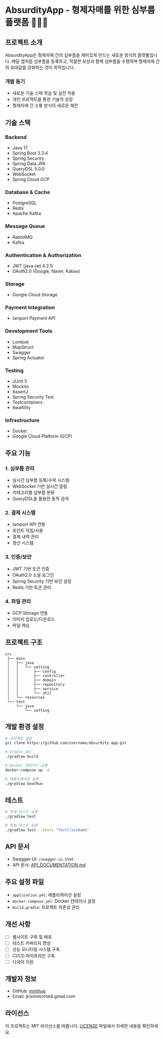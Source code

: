 # AbsurdityApp - 형제자매를 위한 심부름 플랫폼 👨‍👧‍👦

## 프로젝트 소개
AbsurdityApp은 형제자매 간의 심부름을 재미있게 만드는 새로운 방식의 플랫폼입니다. 
배달 앱처럼 심부름을 등록하고, 적절한 보상과 함께 심부름을 수행하며 형제자매 간의 유대감을 강화하는 것이 목적입니다.

### 개발 동기
- 새로운 기술 스택 학습 및 실전 적용
- 개인 프로젝트를 통한 기술적 성장
- 형제자매 간 소통 방식의 새로운 제안

## 기술 스택

### Backend
- Java 17
- Spring Boot 3.3.4
- Spring Security
- Spring Data JPA
- QueryDSL 5.0.0
- WebSocket
- Spring Cloud GCP

### Database & Cache
- PostgreSQL
- Redis
- Apache Kafka

### Message Queue
- RabbitMQ
- Kafka

### Authentication & Authorization
- JWT (java-jwt 4.2.1)
- OAuth2.0 (Google, Naver, Kakao)

### Storage
- Google Cloud Storage

### Payment Integration
- Iamport Payment API

### Development Tools
- Lombok
- MapStruct
- Swagger
- Spring Actuator

### Testing
- JUnit 5
- Mockito
- AssertJ
- Spring Security Test
- Testcontainers
- Awaitility

### Infrastructure
- Docker
- Google Cloud Platform (GCP)

## 주요 기능
### 1. 심부름 관리
- 실시간 심부름 등록/수락 시스템
- WebSocket 기반 실시간 알림
- 카테고리별 심부름 분류
- QueryDSL을 활용한 동적 검색

### 2. 결제 시스템
- Iamport API 연동
- 포인트 적립/사용
- 결제 내역 관리
- 정산 시스템

### 3. 인증/보안
- JWT 기반 토큰 인증
- OAuth2.0 소셜 로그인
- Spring Security 기반 보안 설정
- Redis 기반 토큰 관리

### 4. 파일 관리
- GCP Storage 연동
- 이미지 업로드/다운로드
- 파일 캐싱

## 프로젝트 구조
```
src
 ├── main
 │   ├── java
 │   │   └── setting
 │   │       ├── config
 │   │       ├── controller
 │   │       ├── domain
 │   │       ├── repository
 │   │       ├── service
 │   │       └── util
 │   └── resources
 └── test
     └── java
         └── setting
```

## 개발 환경 설정
```bash
# 프로젝트 클론
git clone https://github.com/username/absurdity-app.git

# Gradle 빌드
./gradlew build

# Docker 컨테이너 실행
docker-compose up -d

# 애플리케이션 실행
./gradlew bootRun
```

## 테스트
```bash
# 전체 테스트 실행
./gradlew test

# 특정 테스트 실행
./gradlew test --tests "TestClassName"
```

## API 문서
- Swagger UI: `/swagger-ui.html`
- API 문서: [API_DOCUMENTATION.md](docs/API_DOCUMENTATION.md)

## 주요 설정 파일
- `application.yml`: 애플리케이션 설정
- `docker-compose.yml`: Docker 컨테이너 설정
- `build.gradle`: 프로젝트 의존성 관리

## 개선 사항
- [ ] 웹사이트 구축 및 배포
- [ ] 테스트 커버리지 향상
- [ ] 성능 모니터링 시스템 구축
- [ ] CI/CD 파이프라인 구축
- [ ] 다국어 지원

## 개발자 정보
- GitHub: [minthug](https://github.com/minthug)
- Email: jkisimmortal4.gmail.com

## 라이선스
이 프로젝트는 MIT 라이선스를 따릅니다. [LICENSE](LICENSE) 파일에서 자세한 내용을 확인하세요.
